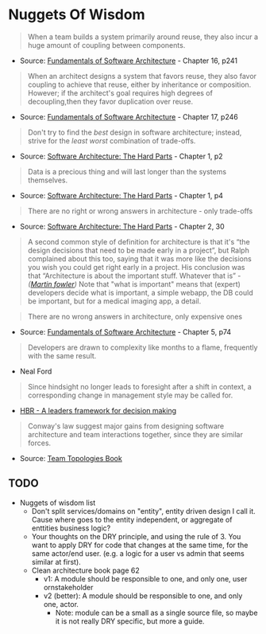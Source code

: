 # Nuggets Of Wisdom

> When a team builds a system primarily around reuse, they also incur a huge amount of coupling between components.
* Source: [Fundamentals of Software Architecture](https://fundamentalsofsoftwarearchitecture.com/) - Chapter 16, p241

> When an architect designs a system that favors reuse, they also favor coupling to achieve that reuse, either by inheritance or composition.
> However; if the architect's goal requires high degrees of decoupling,then they favor duplication over reuse.
* Source: [Fundamentals of Software Architecture](https://fundamentalsofsoftwarearchitecture.com/) - Chapter 17, p246

> Don't try to find the *best* design in software architecture; instead, strive for the *least worst* combination of trade-offs.
* Source: [Software Architecture: The Hard Parts](https://architecturethehardparts.com/) - Chapter 1, p2

> Data is a precious thing and will last longer than the systems themselves.
* Source: [Software Architecture: The Hard Parts](https://architecturethehardparts.com/) - Chapter 1, p4

> There are no right or wrong answers in architecture - only trade-offs
* Source: [Software Architecture: The Hard Parts](https://architecturethehardparts.com/) - Chapter 2, 30

> A second common style of definition for architecture is that it's “the design decisions that need to be made early in a project”, but Ralph complained about this too, saying that it was more like the decisions you wish you could get right early in a project. His conclusion was that “Architecture is about the important stuff. Whatever that is” - *([Martin fowler](https://martinfowler.com/architecture/))*
> Note that "what is important" means that (expert) developers decide what is important, a simple webapp, the DB could be important, but for a medical imaging app, a detail.

> There are no wrong answers in architecture, only expensive ones
* Source: [Fundamentals of Software Architecture](https://fundamentalsofsoftwarearchitecture.com/) - Chapter 5, p74

> Developers are drawn to complexity like months to a flame, frequently with the same result.
* Neal Ford

> Since hindsight no longer leads to foresight after a shift in context, a corresponding change in management style may be called for.
* [HBR - A leaders framework for decision making](https://hbr.org/2007/11/a-leaders-framework-for-decision-making)

> Conway's law suggest major gains from designing software architecture and team interactions together, since they are similar forces.
* Source: [Team Topologies Book](https://teamtopologies.com/book)

## TODO

* Nuggets of wisdom list
    * Don't split services/domains on "entity", entity driven design I call it. Cause where goes to the entity independent, or aggregate of enttities business logic?
    * Your thoughts on the DRY principle, and using the rule of 3. You want to apply DRY for code that changes at the same time, for the same actor/end user. (e.g. a logic for a user vs admin that seems similar at first).
    * Clean architecture book page 62
        * v1: A module should be responsible to one, and only one, user ornstakeholder
        * v2 (better): A module should be responsible to one, and only one, actor.
            * Note: module can be a small as a single source file, so maybe it is not really DRY specific, but more a guide.